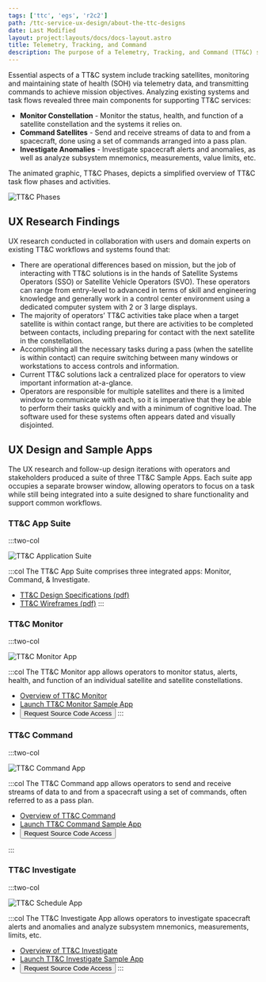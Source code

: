 ```yaml
---
tags: ['ttc', 'egs', 'r2c2']
path: /ttc-service-ux-design/about-the-ttc-designs
date: Last Modified
layout: project:layouts/docs/docs-layout.astro
title: Telemetry, Tracking, and Command
description: The purpose of a Telemetry, Tracking, and Command (TT&C) system is to support missions requiring communication between satellites and ground systems.
---
```


Essential aspects of a TT&C system include tracking satellites, monitoring and maintaining state of health (SOH) via telemetry data, and transmitting commands to achieve mission objectives. Analyzing existing systems and task flows revealed three main components for supporting TT&C services:

- **Monitor Constellation** - Monitor the status, health, and function of a satellite constellation and the systems it relies on.
- **Command Satellites** - Send and receive streams of data to and from a spacecraft, done using a set of commands arranged into a pass plan.
- **Investigate Anomalies** - Investigate spacecraft alerts and anomalies, as well as analyze subsystem mnemonics, measurements, value limits, etc.

The animated graphic, TT&C Phases, depicts a simplified overview of TT&C task flow phases and activities.

<div markdown="1">
  <img src="/img/case-studies/tt&c/ttc-phases.gif" alt="TT&C Phases" />
</div>

## UX Research Findings

UX research conducted in collaboration with users and domain experts on existing TT&C workflows and systems found that:

- There are operational differences based on mission, but the job of interacting with TT&C solutions is in the hands of Satellite Systems Operators (SSO) or Satellite Vehicle Operators (SVO). These operators can range from entry-level to advanced in terms of skill and engineering knowledge and generally work in a control center environment using a dedicated computer system with 2 or 3 large displays.
- The majority of operators’ TT&C activities take place when a target satellite is within contact range, but there are activities to be completed between contacts, including preparing for contact with the next satellite in the constellation.
- Accomplishing all the necessary tasks during a pass (when the satellite is within contact) can require switching between many windows or workstations to access controls and information.
- Current TT&C solutions lack a centralized place for operators to view important information at-a-glance.
- Operators are responsible for multiple satellites and there is a limited window to communicate with each, so it is imperative that they be able to perform their tasks quickly and with a minimum of cognitive load.
  The software used for these systems often appears dated and visually disjointed.

## UX Design and Sample Apps

The UX research and follow-up design iterations with operators and stakeholders produced a suite of three TT&C Sample Apps. Each suite app occupies a separate browser window, allowing operators to focus on a task while still being integrated into a suite designed to share functionality and support common workflows.

### TT&C App Suite

:::two-col

![TT&C Application Suite](/img/case-studies/tt&c/ttc-suite-apps.webp)

:::col
The TT&C App Suite comprises three integrated apps: Monitor, Command, & Investigate.

- [TT&C Design Specifications (pdf)](/pdf/ttc-specifications.pdf)
- [TT&C Wireframes (pdf)](/pdf/ttc-wireframes.pdf)
  :::

### TT&C Monitor

:::two-col

![TT&C Monitor App](/img/case-studies/tt&c/ttc-monitor-app.webp)

:::col
The TT&C Monitor app allows operators to monitor status, alerts, health, and function of an individual satellite and satellite constellations.

- [Overview of TT&C Monitor](/ttc-service-ux-design/ttc-monitor)
- [Launch TT&C Monitor Sample App](https://monitor-ttc.netlify.app)
- <button data-app="TT&C" type="button" class="p-source-code-dialog-open">Request Source Code Access</button>
  :::

### TT&C Command

:::two-col

![TT&C Command App](/img/case-studies/tt&c/ttc-command-app.webp)

:::col
The TT&C Command app allows operators to send and receive streams of data to and from a spacecraft using a set of commands, often referred to as a pass plan.

- [Overview of TT&C Command](/ttc-service-ux-design/ttc-command)
- [Launch TT&C Command Sample App](https://ttc-command-react.netlify.app/)
- <button data-app="TT&C" type="button" class="p-source-code-dialog-open">Request Source Code Access</button>

:::

### TT&C Investigate

:::two-col

![TT&C Schedule App](/img/case-studies/tt&c/ttc-investigate-app.webp)

:::col
The TT&C Investigate App allows operators to investigate spacecraft alerts and anomalies and analyze subsystem mnemonics, measurements, limits, etc.

- [Overview of TT&C Investigate](/ttc-service-ux-design/ttc-investigate)
- [Launch TT&C Investigate Sample App](https://ttc-command-react.netlify.app)
- <button data-app="TT&C" type="button" class="p-source-code-dialog-open">Request Source Code Access</button>
  :::
